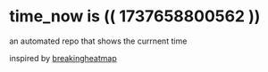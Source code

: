 # time_now is (( 1737658800562 ))

an automated repo that shows the currnent time

inspired by [breakingheatmap](https://github.com/breakingheatmap/breakingheatmap)